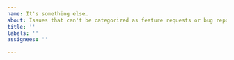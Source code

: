 ```yaml
---
name: It's something else…
about: Issues that can't be categorized as feature requests or bug reports
title: ''
labels: ''
assignees: ''

---
```



